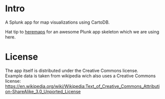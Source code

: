 # Intro

A Splunk app for map visualizations using CartoDB.

Hat tip to [heremaps](https://github.com/pvanisacker/heremaps) for an awesome Plunk app skeleton which we are using here.

# License

The app itself is distributed under the Creative Commons license.  
Example data is taken from wikipedia wich also uses a Creative Commons license: https://en.wikipedia.org/wiki/Wikipedia:Text_of_Creative_Commons_Attribution-ShareAlike_3.0_Unported_License  
